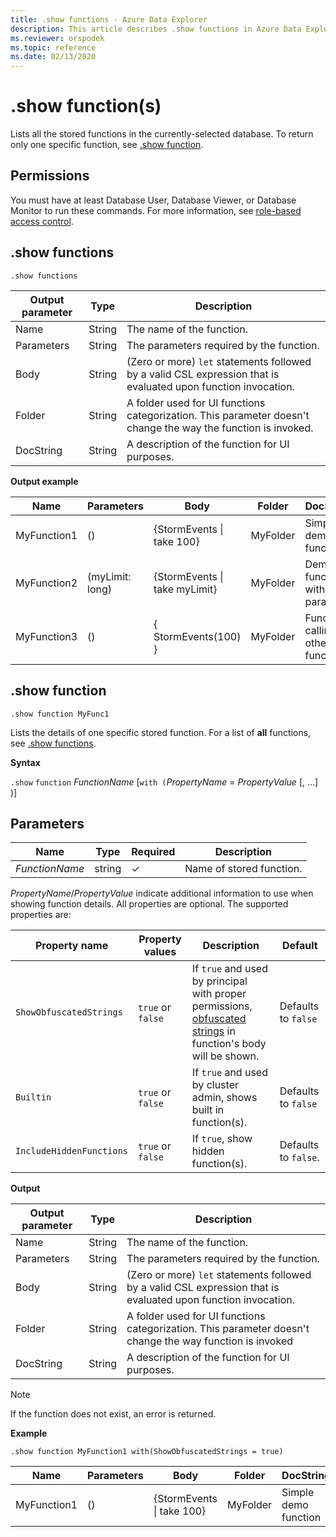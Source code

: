 ```yaml
---
title: .show functions - Azure Data Explorer
description: This article describes .show functions in Azure Data Explorer.
ms.reviewer: orspodek
ms.topic: reference
ms.date: 02/13/2020
---
```

# .show function(s)

Lists all the stored functions in the currently-selected database.
To return only one specific function, see [.show function](#show-function).

## Permissions

You must have at least Database User, Database Viewer, or Database Monitor to run these commands. For more information, see [role-based access control](access-control/role-based-access-control.md).

## .show functions

```kusto
.show functions
```

|Output parameter |Type |Description
|---|---|--- 
|Name  |String |The name of the function. 
|Parameters  |String |The parameters required by the function.
|Body  |String |(Zero or more) `let` statements followed by a valid CSL expression that is evaluated upon function invocation.
|Folder|String|A folder used for UI functions categorization. This parameter doesn't change the way the function is invoked.
|DocString|String|A description of the function for UI purposes.
 
**Output example** 

|Name |Parameters|Body|Folder|DocString|
|---|---|---|---|---|
|MyFunction1 |() | {StormEvents &#124; take 100}|MyFolder|Simple demo function|
|MyFunction2 |(myLimit: long)| {StormEvents &#124; take myLimit}|MyFolder|Demo function with parameter|
|MyFunction3 |() | { StormEvents(100) }|MyFolder|Function calling other function|

## .show function

```kusto
.show function MyFunc1
```

Lists the details of one specific stored function. 
For a list of **all** functions, see [.show functions](#show-functions).

**Syntax**

`.show` `function` *FunctionName* [`with (`*PropertyName* = *PropertyValue* [, ...] )]

## Parameters

| Name | Type | Required | Description |
|--|--|--|--|
|*FunctionName* | string | &check; | Name of stored function.

 *PropertyName*/*PropertyValue* indicate additional information to use when showing function details. All properties are optional. The supported properties are:

| Property name | Property values | Description | Default |
|---|---|---|---|
|`ShowObfuscatedStrings` | `true` or `false`| If `true` and used by principal with proper permissions, [obfuscated strings](../query/scalar-data-types/string.md#obfuscated-string-literals) in function's body will be shown. | Defaults to `false`
|`Builtin` | `true` or `false` | If `true` and used by cluster admin, shows built in function(s). | Defaults to `false`
| `IncludeHiddenFunctions` | `true` or `false` | If `true`, show hidden function(s). | Defaults to `false`.

**Output**

|Output parameter |Type |Description
|---|---|--- 
|Name  |String |The name of the function. 
|Parameters  |String |The parameters required by the function.
|Body  |String |(Zero or more) `let` statements followed by a valid CSL expression that is evaluated upon function invocation.
|Folder|String|A folder used for UI functions categorization. This parameter doesn't change the way function is invoked
|DocString|String|A description of the function for UI purposes.
 
> [!NOTE]
> If the function does not exist, an error is returned.

**Example** 

```kusto
.show function MyFunction1 with(ShowObfuscatedStrings = true)
```

|Name |Parameters |Body|Folder|DocString
|---|---|---|---|---
|MyFunction1 |() | {StormEvents &#124; take 100}|MyFolder|Simple demo function
